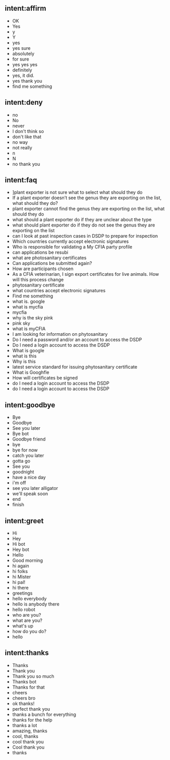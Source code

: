 ## intent:affirm
- OK
- Yes
- y
- Y
- yes
- yes sure
- absolutely
- for sure
- yes yes yes
- definitely
- yes, it did.
- yes thank you
- find me something

## intent:deny
- no
- No
- never
- I don't think so
- don't like that
- no way
- not really
- n
- N
- no thank you

## intent:faq
- ]plant exporter is not sure what to select what should they do
- If a plant exporter  doesn’t see the genus they are exporting on the list, what should they do?
- plant exporter cannot find the genus they are exporting on the list, what should they do
- what should a plant exporter do if they are unclear about the type
- what should plant exporter do if they do not see the genus they are exporting on the list
- can I look at past inspection cases in DSDP to prepare for inspection
- Which countries currently accept electronic signatures
- Who is responsible for validating a My CFIA party profile
- can applications be resubi
- what are photosanitary certificates
- Can applications be submitted again?
- How are participants chosen
- As a CFIA veterinarian, I sign export certificates for live animals. How will this process change
- phytosanitary certificate
- what countries accept electronic signatures
- Find me something
- what is. google
- what is mycfia
- mycfia
- why is the sky pink
- pink sky
- what is myCFIA
- I am looking for information on phytosanitary
- Do I need a password and/or an account to access the DSDP
- Do I need a login  account to access the DSDP
- What is google
- what is this
- Why is this
- latest service standard for issuing phytosanitary certificate
- What is Googhfle
- How will certificates be signed
- do I need a login account to access the DSDP
- do I need a login account to access the  DSDP

## intent:goodbye
- Bye
- Goodbye
- See you later
- Bye bot
- Goodbye friend
- bye
- bye for now
- catch you later
- gotta go
- See you
- goodnight
- have a nice day
- i'm off
- see you later alligator
- we'll speak soon
- end
- finish

## intent:greet
- Hi
- Hey
- Hi bot
- Hey bot
- Hello
- Good morning
- hi again
- hi folks
- hi Mister
- hi pal!
- hi there
- greetings
- hello everybody
- hello is anybody there
- hello robot
- who are you?
- what are you?
- what's up
- how do you do?
- hello

## intent:thanks
- Thanks
- Thank you
- Thank you so much
- Thanks bot
- Thanks for that
- cheers
- cheers bro
- ok thanks!
- perfect thank you
- thanks a bunch for everything
- thanks for the help
- thanks a lot
- amazing, thanks
- cool, thanks
- cool thank you
- Cool thank you
- thanks

